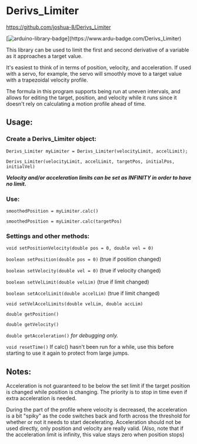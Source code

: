 # Derivs_Limiter

https://github.com/joshua-8/Derivs_Limiter

[![arduino-library-badge](https://www.ardu-badge.com/badge/Derivs_Limiter.svg?)](https://www.ardu-badge.com/Derivs_Limiter)

This library can be used to limit the first and second derivative of a variable as it approaches a target value.

It's easiest to think of in terms of position, velocity, and acceleration. 
If used with a servo, for example, the servo will smoothly move to a target value with a trapezoidal velocity profile.

The formula in this program supports being run at uneven intervals, and allows for editing the target, position, and velocity while it runs since it doesn't rely on calculating a motion profile ahead of time.

## Usage:

### Create a Derivs_Limiter object:
`Derivs_Limiter myLimiter = Derivs_Limiter(velocityLimit, accelLimit);`

`Derivs_Limiter(velocityLimit, accelLimit, targetPos, initialPos, initialVel)`

_**Velocity and/or acceleration limits can be set as INFINITY in order to have no limit.**_

### Use:

`smoothedPosition = myLimiter.calc()`

`smoothedPosition = myLimiter.calc(targetPos)`

### Settings and other methods:

`void setPositionVelocity(double pos = 0, double vel = 0)`

`boolean setPosition(double pos = 0)` (true if position changed)

`boolean setVelocity(double vel = 0)` (true if velocity changed)

`boolean setVelLimit(double velLim)` (true if limit changed)

`boolean setAccelLimit(double accelLim)` (true if limit changed)

`void setVelAccelLimits(double velLim, double accLim)`

`double getPosition()`

`double getVelocity()`

`double getAcceleration()` _for debugging only._

`void resetTime()` If calc() hasn't been run for a while, use this before starting to use it again to protect from large jumps.


## Notes:

Acceleration is not guaranteed to be below the set limit if the target position is changed while position is changing. The priority is to stop in time even if extra acceleration is needed.

During the part of the profile where velocity is decreased, the acceleration is a bit "spiky" as the code switches back and forth across the threshold for whether or not it needs to start decelerating. Acceleration should not be used directly, only position and velocity are really valid. (Also, note that if the acceleration limit is infinity, this value stays zero when position stops)
